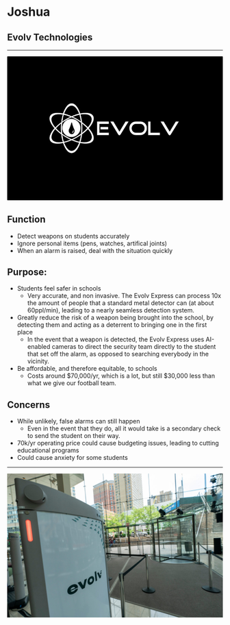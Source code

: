# Joshua
## Evolv Technologies
----
![image](/assets/images/patrick1.jpeg)
## Function
- Detect weapons on students accurately
- Ignore personal items (pens, watches, artifical joints)
- When an alarm is raised, deal with the situation quickly


## Purpose:
- Students feel safer in schools
    - Very accurate, and non invasive. The Evolv Express can process 10x the amount of people that a standard metal detector can (at about 60ppl/min), leading to a nearly seamless detection system.
- Greatly reduce the risk of a weapon being brought into the school, by detecting them and acting as a deterrent to bringing one in the first place
    - In the event that a weapon is detected, the Evolv Express uses AI-enabled cameras to direct the security team directly to the student that set off the alarm, as opposed to searching everybody in the vicinity. 
- Be affordable, and therefore equitable, to schools
    - Costs around $70,000/yr, which is a lot, but still $30,000 less than what we give our football team. 


## Concerns
- While unlikely, false alarms can still happen
    - Even in the event that they do, all it would take is a secondary check to send the student on their way.
- 70k/yr operating price could cause budgeting issues, leading to cutting educational programs
- Could cause anxiety for some students

----
![image](/assets/images/patrick2.jpg)
